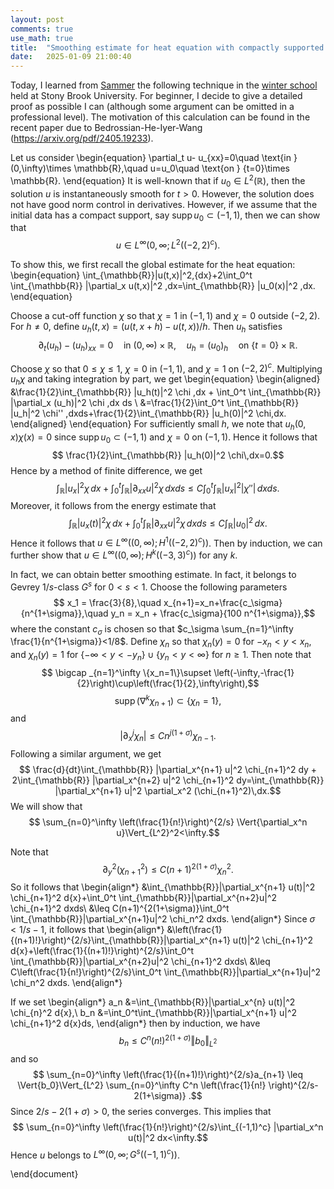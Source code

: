 ```yaml
---
layout: post
comments: true
use_math: true
title:  "Smoothing estimate for heat equation with compactly supported initial data"
date:   2025-01-09 21:00:40 
---
```


Today, I learned from [Sammer](https://www.math.ucdavis.edu/~sameer/) the following technique in the [winter school](https://scgp.stonybrook.edu/archives/44203) held at Stony Brook University. For beginner, I decide to give a detailed proof as possible I can (although some argument can be omitted in a professional level). The motivation of this calculation can be found in the recent paper due to Bedrossian-He-Iyer-Wang (https://arxiv.org/pdf/2405.19233). 

Let us consider 
\begin{equation}
\partial_t u- u_{xx}=0\quad \text{in } (0,\infty)\times \mathbb{R},\quad u=u_0\quad \text{on } \{t=0\}\times \mathbb{R}.
\end{equation}
It is well-known that if $u_0 \in L^2(\mathbb{R})$, then the solution $u$ is instantaneously smooth for $t>0$. However, the solution does not have good norm control in derivatives. However, if we assume that the initial data has a compact support, say $\mathrm{supp}\, u_0 \subset (-1,1)$, then we can show that 
$$ u\in L^{\infty}(0,\infty;L^{2}((-2,2)^c). $$

To show this, we first recall the global estimate for the heat equation:
\begin{equation}
\int_{\mathbb{R}}|u(t,x)|^2\,{dx}+2\int_0^t \int_{\mathbb{R}} |\partial_x u(t,x)|^2 \,dx=\int_{\mathbb{R}} |u_0(x)|^2 \,dx.
\end{equation}
 
Choose a cut-off function $\chi$ so that $\chi=1$ in $(-1,1)$ and $\chi=0$ outside $(-2,2)$. For $h\neq 0$, define $u_h(t,x) = (u(t,x+h)-u(t,x))/h$. Then $u_h$ satisfies 
$$ \partial_t (u_h)-(u_h)_{xx}=0\quad \text{in } (0,\infty)\times \mathbb{R},\quad u_h=(u_0)_h\quad \text{on } \{t=0\}\times \mathbb{R}. 
$$

Choose $\chi$ so that $0\leq \chi\leq 1$, $\chi=0$ in $(-1,1)$, and $\chi=1$ on $(-2,2)^c$. Multiplying $u_h \chi$ and taking integration by part, we get 
\begin{equation}
\begin{aligned}
&\frac{1}{2}\int_{\mathbb{R}} |u_h(t)|^2 \chi \,dx + \int_0^t \int_{\mathbb{R}} |\partial_x (u_h)|^2 \chi \,dx ds \\
&=\frac{1}{2}\int_0^t \int_{\mathbb{R}} |u_h|^2 \chi'' \,dxds+\frac{1}{2}\int_{\mathbb{R}} |u_h(0)|^2 \chi\,dx.
\end{aligned}
\end{equation}
For sufficiently small $h$, we note that $u_h(0,x)\chi(x)=0$ since $\mathrm{supp}\, u_0 \subset (-1,1)$ and $\chi=0$ on $(-1,1)$. Hence it follows that
$$ \frac{1}{2}\int_{\mathbb{R}} |u_h(0)|^2 \chi\,dx=0.$$
Hence by a method of finite difference, we get 
$$ \int_{\mathbb{R}} |u_x|^2 \chi \,dx+\int_0^t \int_{\mathbb{R}} |\partial_{xx} u|^2 \chi \,dxds \leq C \int_0^t \int_{\mathbb{R}} |u_x|^2|\chi''| \,d{x}ds. $$
Moreover, it follows from the energy estimate that 
$$ \int_{\mathbb{R}} |u_x(t)|^2 \chi \,dx+\int_0^t \int_{\mathbb{R}} |\partial_{xx} u|^2 \chi \,dxds \leq C \int_{\mathbb{R}} |u_0|^2 \,d{x}. $$
Hence it follows that $u \in L^\infty((0,\infty);H^1((-2,2)^c))$. Then by induction, we can further show that $u\in L^\infty ((0,\infty);H^k((-3,3)^c))$ for any $k$. 

In fact, we can obtain better smoothing estimate. In fact, it belongs to Gevrey $1/s$-class $G^s$ for $0<s<1$. Choose the following parameters 
$$ x_1 = \frac{3}{8},\quad x_{n+1}=x_n+\frac{c_\sigma}{n^{1+\sigma}},\quad y_n = x_n + \frac{c_\sigma}{100 n^{1+\sigma}},$$
where the constant $c_\sigma$ is chosen so that $c_\sigma \sum_{n=1}^\infty \frac{1}{n^{1+\sigma}}<1/8$. Define $\chi_n$ so that $\chi_n(y)=0$ for $-x_n<y<x_n$, and $\chi_n(y)=1$ for $\{-\infty<y<-y_n\}\cup \{y_n<y<\infty\}$ for $n\geq 1$. Then note that 
$$ \bigcap _{n=1}^\infty \{x_n=1\}\supset \left(-\infty,-\frac{1}{2}\right)\cup\left(\frac{1}{2},\infty\right),$$
$$ \mathrm{supp}\, (\nabla^k \chi_{n+1})\subset \{\chi_n=1\},$$
and 
$$ |\partial_x^j \chi_n|\leq C n^{j(1+\sigma)} \chi_{n-1}.$$
Following a similar argument, we get 
$$ \frac{d}{dt}\int_{\mathbb{R}} |\partial_x^{n+1} u|^2 \chi_{n+1}^2 dy + 2\int_{\mathbb{R}} |\partial_x^{n+2} u|^2 \chi_{n+1}^2 dy=\int_{\mathbb{R}} |\partial_x^{n+1} u|^2 \partial_x^2 (\chi_{n+1}^2)\,dx.$$
We will show that 
$$ \sum_{n=0}^\infty \left(\frac{1}{n!}\right)^{2/s} \Vert{\partial_x^n u}\Vert_{L^2}^2<\infty.$$

Note that 
$$  \partial_y^2 (\chi_{n+1}^2)\leq C (n+1)^{2(1+\sigma)}\chi_n^2.$$
So it follows that 
\begin{align*}
&\int_{\mathbb{R}}|\partial_x^{n+1} u(t)|^2 \chi_{n+1}^2 d{x}+\int_0^t \int_{\mathbb{R}}|\partial_x^{n+2}u|^2 \chi_{n+1}^2 dxds\\
&\leq C(n+1)^{2(1+\sigma)}\int_0^t \int_{\mathbb{R}}|\partial_x^{n+1}u|^2 \chi_n^2 dxds.
\end{align*}
 Since $\sigma<1/s-1$, it follows that
\begin{align*}
&\left(\frac{1}{(n+1)!}\right)^{2/s}\int_{\mathbb{R}}|\partial_x^{n+1} u(t)|^2 \chi_{n+1}^2 d{x}+\left(\frac{1}{(n+1)!}\right)^{2/s}\int_0^t \int_{\mathbb{R}}|\partial_x^{n+2}u|^2 \chi_{n+1}^2 dxds\\
&\leq C\left(\frac{1}{n!}\right)^{2/s}\int_0^t \int_{\mathbb{R}}|\partial_x^{n+1}u|^2 \chi_n^2 dxds.
\end{align*}

If we set 
\begin{align*}
a_n &=\int_{\mathbb{R}}|\partial_x^{n} u(t)|^2 \chi_{n}^2 d{x},\\
b_n &=\int_0^t\int_{\mathbb{R}}|\partial_x^{n+1} u|^2 \chi_{n+1}^2 d{x}ds,
\end{align*}
then by induction, we have 
$$ b_n \leq C^n (n!)^{2(1+\sigma)}\Vert b_0\Vert_{L^2} $$
and so 
$$ \sum_{n=0}^\infty \left(\frac{1}{(n+1)!}\right)^{2/s}a_{n+1} \leq \Vert{b_0}\Vert_{L^2} \sum_{n=0}^\infty C^n \left(\frac{1}{n!} \right)^{2/s-2(1+\sigma)} .$$
Since $2/s-2(1+\sigma)>0$, the series converges. This implies that 
$$ \sum_{n=0}^\infty \left(\frac{1}{n!}\right)^{2/s}\int_{(-1,1)^c} |\partial_x^n u(t)|^2 dx<\infty.$$
Hence $u$ belongs to $L^\infty(0,\infty;G^{s}((-1,1)^c))$. 

\end{document}
